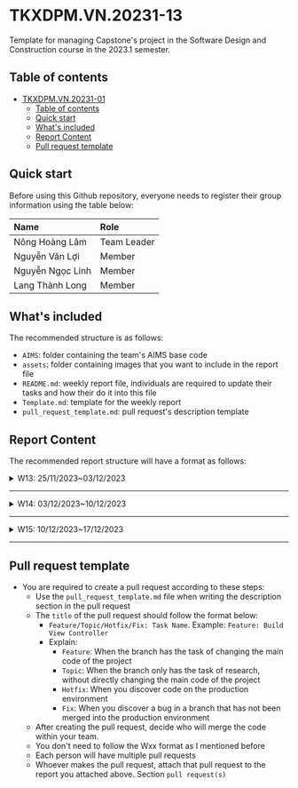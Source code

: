 # TKXDPM.VN.20231-13
Template for managing Capstone's project in the Software Design and Construction course in the 2023.1 semester.

## Table of contents

- [TKXDPM.VN.20231-01](#tkxdpmvn20231-01)
  - [Table of contents](#table-of-contents)
  - [Quick start](#quick-start)
  - [What's included](#whats-included)
  - [Report Content](#report-content)
  - [Pull request template](#pull-request-template)

## Quick start

Before using this Github repository, everyone needs to register their group information using the table below:

| Name              | Role        |
| :-------------    | :---------- |
| Nông Hoàng Lâm    | Team Leader |
| Nguyễn Văn Lợi    | Member      |
| Nguyễn Ngọc Linh  | Member      |
| Lang Thành Long   | Member      |

## What's included

The recommended structure is as follows:

- `AIMS`: folder containing the team's AIMS base code
- `assets`: folder containing images that you want to include in the report file
- `README.md`: weekly report file, individuals are required to update their tasks and how their do it into this file
- `Template.md`: template for the weekly report
- `pull_request_template.md`: pull request's description template

## Report Content

The recommended report structure will have a format as follows:

<details>
  <summary>W13: 25/11/2023~03/12/2023 </summary>
<br>
<details>
<summary>Nông Hoàng Lâm</summary>
<br>

- Assigned tasks:
  - Add comment about coupling to subsystem folder 

- Implementation details:
  - Pull Request(s): [https://github.com/lamit1/TKXDPM.KHMT.20231-13/pull/1](https://github.com/lamit1/TKXDPM.KHMT.20231-13/pull/1)
  - Specific implementation details:
    - Xem xét các phương thức của từng lớp trong folder AIMS/ subsytem
    - Thêm phần comment vào tại các nơi diễn ra coupling.

</details>

<details>
<summary>Vũ Văn Lợi</summary>
<br>

- Assigned tasks:
  - Add comment about coupling to views and controller folder 

- Implementation details:
  - Pull Request(s): [https://github.com/lamit1/TKXDPM.KHMT.20231-13/pull/3](https://github.com/lamit1/TKXDPM.KHMT.20231-13/pull/3)
  - Specific implementation details:
    - Xem xét các phương thức của từng lớp trong folder AIMS/ controller và AIMS/ views
    - Thêm phần comment vào tại các nơi diễn ra coupling.

</details>

<details>
<summary>Nguyễn Ngọc Linh</summary>
<br>

- Assigned tasks:
  - Add comment about coupling to utils folder 

- Implementation details:
  - Pull Request(s): [https://github.com/lamit1/TKXDPM.KHMT.20231-13/pull/4](https://github.com/lamit1/TKXDPM.KHMT.20231-13/pull/4)
  - Specific implementation details:
    - Xem xét các phương thức của từng lớp trong folder AIMS/ utils
    - Thêm phần comment vào tại các nơi diễn ra coupling.

</details>



</details>

---

<details>
  <summary>W14: 03/12/2023~10/12/2023 </summary>
<br>
<details>
<summary>Nông Hoàng Lâm</summary>
<br>

- Assigned tasks:
  - Cohesion Comment on subsystem and entity folder

- Implementation details:
  - Pull Request(s): [https://github.com/lamit1/TKXDPM.KHMT.20231-13/pull/5]](https://github.com/lamit1/TKXDPM.KHMT.20231-13/pull/5)
  - Specific implementation details:
    - Add comment cohesion in folder entity and subsytem

</details>

<details>
<summary>Nguyễn Ngọc Linh</summary>
<br>

- Assigned tasks:
  - Cohesion Comment on controller and ultil folder

- Implementation details:
  - Pull Request(s): [https://github.com/lamit1/TKXDPM.KHMT.20231-13/pull/6]](https://github.com/lamit1/TKXDPM.KHMT.20231-13/pull/6)
  - Specific implementation details:
    - Add comment cohesion in folder controller and ultil

</details>


<details>
<summary>VŨ VĂN LỢI</summary>
<br>

- Assigned tasks:
  - Cohesion Comment on screen folder

- Implementation details:
  - Pull Request(s): [https://github.com/lamit1/TKXDPM.KHMT.20231-13/pull/7]](https://github.com/lamit1/TKXDPM.KHMT.20231-13/pull/6)
  - Specific implementation details:
    - Add comment cohesion in folder screen
</detals>

</details>

</details>

---

<details>
  <summary>W15: 10/12/2023~17/12/2023 </summary>
<br>
<details>
<summary>Nông Hoàng Lâm</summary>
<br>

- Assigned tasks:
  - Refactor folder entity and subsystem
  - Comment SOLID on both folder entity and subsystem

- Implementation details:
  - Pull Request(s): [https://github.com/lamit1/TKXDPM.KHMT.20231-13/pull/8](Pull request week 15)
  - Specific implementation details:
    - Refactor folder entity (Cart, CartMedia, OrderMedia, ...) and subsystem(VNPayManager)
    - Comment SOLID on both folder entity and subsystem

</details>

<details>
<summary>Nguyễn Ngọc Linh</summary>
<br>

- Assigned tasks:
  - Cohesion Comment on controller and ultil folder

- Implementation details:
  - Pull Request(s): [https://github.com/lamit1/TKXDPM.KHMT.20231-13/pull/6]](https://github.com/lamit1/TKXDPM.KHMT.20231-13/pull/6)
  - Specific implementation details:
    - Add comment cohesion in folder controller and ultil

</details>


<details>
<summary>VŨ VĂN LỢI</summary>
<br>

- Assigned tasks:
  - Cohesion Comment on screen folder

- Implementation details:
  - Pull Request(s): [https://github.com/lamit1/TKXDPM.KHMT.20231-13/pull/7]](https://github.com/lamit1/TKXDPM.KHMT.20231-13/pull/6)
  - Specific implementation details:
    - Add comment cohesion in folder screen
</details>
</details>

---

## Pull request template

- You are required to create a pull request according to these steps:
  - Use the `pull_request_template.md` file when writing the description section in the pull request
  - The `title` of the pull request should follow the format below:
    - `Feature/Topic/Hotfix/Fix: Task Name`. Example: `Feature: Build View Controller`
    - Explain:
      - `Feature`: When the branch has the task of changing the main code of the project
      - `Topic`: When the branch only has the task of research, without directly changing the main code of the project
      - `Hotfix`: When you discover code on the production environment
      - `Fix`: When you discover a bug in a branch that has not been merged into the production environment
  - After creating the pull request, decide who will merge the code within your team.
  - You don't need to follow the Wxx format as I mentioned before
  - Each person will have multiple pull requests
  - Whoever makes the pull request, attach that pull request to the report you attached above. Section `pull request(s)`
